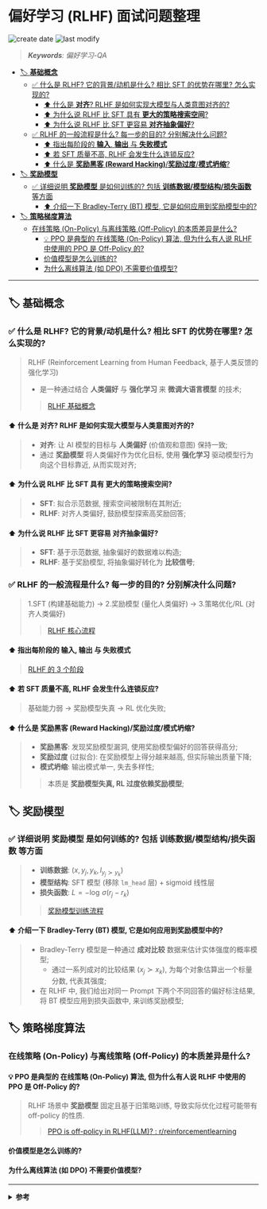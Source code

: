 偏好学习 (RLHF) 面试问题整理
===
<!--START_SECTION:badge-->
![create date](https://img.shields.io/static/v1?label=create%20date&message=2025-09-18&label_color=gray&color=lightsteelblue&style=flat-square)
![last modify](https://img.shields.io/static/v1?label=last%20modify&message=2025-09-24%2005%3A24%3A30&label_color=gray&color=thistle&style=flat-square)
<!--END_SECTION:badge-->
<!--info
date: 2025-09-18 16:48:03
toc_title: 偏好学习-QA
top: false
draft: false
hidden: true
section_number: false
level: 0
tags: []
-->

<!--START_SECTION:keywords-->
> ***Keywords**: 偏好学习-QA*
<!--END_SECTION:keywords-->

<!--START_SECTION:paper_title-->
<!--END_SECTION:paper_title-->

<!--START_SECTION:toc-->
- [🏷️ **基础概念**](#️-基础概念)
    - [✅ 什么是 RLHF? 它的背景/动机是什么? 相比 SFT 的优势在哪里? 怎么实现的?](#-什么是-rlhf-它的背景动机是什么-相比-sft-的优势在哪里-怎么实现的)
        - [⬆️ 什么是 **对齐**? RLHF 是如何实现大模型与人类意图对齐的?](#️-什么是-对齐-rlhf-是如何实现大模型与人类意图对齐的)
        - [⬆️ 为什么说 RLHF 比 SFT 具有 **更大的策略搜索空间**?](#️-为什么说-rlhf-比-sft-具有-更大的策略搜索空间)
        - [⬆️ 为什么说 RLHF 比 SFT 更容易 **对齐抽象偏好**?](#️-为什么说-rlhf-比-sft-更容易-对齐抽象偏好)
    - [✅ RLHF 的一般流程是什么? 每一步的目的? 分别解决什么问题?](#-rlhf-的一般流程是什么-每一步的目的-分别解决什么问题)
        - [⬆️ 指出每阶段的 **输入**, **输出** 与 **失败模式**](#️-指出每阶段的-输入-输出-与-失败模式)
        - [⬆️ 若 SFT 质量不高, RLHF 会发生什么连锁反应?](#️-若-sft-质量不高-rlhf-会发生什么连锁反应)
        - [⬆️ 什么是 **奖励黑客 (Reward Hacking)**/**奖励过度**/**模式坍缩**?](#️-什么是-奖励黑客-reward-hacking奖励过度模式坍缩)
- [🏷️ **奖励模型**](#️-奖励模型)
    - [✅ 详细说明 **奖励模型** 是如何训练的? 包括 **训练数据/模型结构/损失函数** 等方面](#-详细说明-奖励模型-是如何训练的-包括-训练数据模型结构损失函数-等方面)
        - [⬆️ 介绍一下 Bradley-Terry (BT) 模型, 它是如何应用到奖励模型中的?](#️-介绍一下-bradley-terry-bt-模型-它是如何应用到奖励模型中的)
- [🏷️ **策略梯度算法**](#️-策略梯度算法)
    - [在线策略 (On-Policy) 与离线策略 (Off-Policy) 的本质差异是什么?](#在线策略-on-policy-与离线策略-off-policy-的本质差异是什么)
        - [💡 PPO 是典型的 在线策略 (On-Policy) 算法, 但为什么有人说 RLHF 中使用的 PPO 是 Off-Policy 的?](#-ppo-是典型的-在线策略-on-policy-算法-但为什么有人说-rlhf-中使用的-ppo-是-off-policy-的)
        - [价值模型是怎么训练的?](#价值模型是怎么训练的)
        - [为什么离线算法 (如 DPO) 不需要价值模型?](#为什么离线算法-如-dpo-不需要价值模型)
<!--END_SECTION:toc-->

---

<!-- 🔥✅❌⭕❓✔️☑️⚠️⏳🔄⬆️⬇️⬅️➡️↔️📌📍🔖🏷️💡📝 -->
## 🏷️ **基础概念**

### ✅ 什么是 RLHF? 它的背景/动机是什么? 相比 SFT 的优势在哪里? 怎么实现的?
> RLHF (Reinforcement Learning from Human Feedback, 基于人类反馈的强化学习)
> - 是一种通过结合 **人类偏好** 与 **强化学习** 来 **微调大语言模型** 的技术;
>> [RLHF 基础概念](./偏好学习.md#基础概念)

#### ⬆️ 什么是 **对齐**? RLHF 是如何实现大模型与人类意图对齐的?
> - **对齐**: 让 AI 模型的目标与 **人类偏好** (价值观和意图) 保持一致;
> - 通过 **奖励模型** 将人类偏好作为优化目标, 使用 **强化学习** 驱动模型行为向这个目标靠近, 从而实现对齐;

#### ⬆️ 为什么说 RLHF 比 SFT 具有 **更大的策略搜索空间**?
> - **SFT**: 拟合示范数据, 搜索空间被限制在其附近;
> - **RLHF**: 对齐人类偏好, 鼓励模型探索高奖励回答;

#### ⬆️ 为什么说 RLHF 比 SFT 更容易 **对齐抽象偏好**?
> - **SFT**: 基于示范数据, 抽象偏好的数据难以构造;
> - **RLHF**: 基于奖励模型, 将抽象偏好转化为 **比较信号**;

### ✅ RLHF 的一般流程是什么? 每一步的目的? 分别解决什么问题?
> 1.SFT (构建基础能力) → 2.奖励模型 (量化人类偏好) → 3.策略优化/RL (对齐人类偏好)
>> [RLHF 核心流程](./偏好学习.md#实施流程)

#### ⬆️ 指出每阶段的 **输入**, **输出** 与 **失败模式**
> [RLHF 的 3 个阶段](./偏好学习.md#实施流程)

#### ⬆️ 若 SFT 质量不高, RLHF 会发生什么连锁反应?
> 基础能力弱 → 奖励模型失真 → RL 优化失败;

#### ⬆️ 什么是 **奖励黑客 (Reward Hacking)**/**奖励过度**/**模式坍缩**?
> - **奖励黑客**: 发现奖励模型漏洞, 使用奖励模型偏好的回答获得高分;
> - **奖励过度** (过拟合): 在奖励模型上得分越来越高, 但实际输出质量下降;
> - **模式坍缩**: 输出模式单一, 失去多样性;
>> 本质是 **奖励模型失真, RL 过度依赖奖励模型**;


## 🏷️ **奖励模型**

### ✅ 详细说明 **奖励模型** 是如何训练的? 包括 **训练数据/模型结构/损失函数** 等方面
> - **训练数据**: $(x, y_j, y_k, l_{y_j \succ y_k})$
> - **模型结构**: SFT 模型 (移除 `lm_head` 层) + sigmoid 线性层
> - **损失函数**: $L = -\log \, \sigma (r_j - r_k)$
>> [奖励模型训练流程](./偏好学习.md#奖励模型训练流程)

#### ⬆️ 介绍一下 Bradley-Terry (BT) 模型, 它是如何应用到奖励模型中的?
> - Bradley-Terry 模型是一种通过 **成对比较** 数据来估计实体强度的概率模型;
>   - 通过一系列成对的比较结果 ($x_j \succ x_k$), 为每个对象估算出一个标量分数, 代表其强度;
> - 在 RLHF 中, 我们给出对同一 Prompt 下两个不同回答的偏好标注结果, 将 BT 模型应用到损失函数中, 来训练奖励模型;

## 🏷️ **策略梯度算法**

### 在线策略 (On-Policy) 与离线策略 (Off-Policy) 的本质差异是什么?

#### 💡 PPO 是典型的 在线策略 (On-Policy) 算法, 但为什么有人说 RLHF 中使用的 PPO 是 Off-Policy 的?
> RLHF 场景中 **奖励模型** 固定且基于旧策略训练, 导致实际优化过程可能带有 off-policy 的性质.
>> [PPO is off-policy in RLHF(LLM)? : r/reinforcementlearning](https://www.reddit.com/r/reinforcementlearning/comments/14p1zaj/ppo_is_offpolicy_in_rlhfllm/)

#### 价值模型是怎么训练的?

#### 为什么离线算法 (如 DPO) 不需要价值模型?


<!--
### 原因概述

- ** 目标从逐令拟合转为序列级回报 **: SFT 以逐 token 交叉熵为目标, 倾向最大化训练数据中每个下一个 token 的概率; 而把人类反馈作为 ** 奖励** 后, 优化目标变为**整个生成序列的标量回报**, 这允许策略评估并偏好在序列层面更高质量但在 token 层面未必最可能的输出;  
- ** 信号类型由点估计变为相对/全局评价 **: 偏好比较或等级评分提供的是 "哪个回复更好" 的相对信息, 比单条目标更能区分多种合理输出, 因此指引模型在更广的解空间中区分与选择;  
- ** 强化学习引入显式探索机制 **: RL 算法 (如 PPO) 通过概率采样、策略梯度和熵正则化鼓励探索低概率但可能高回报的策略路径, 使模型能试验训练集之外的表达与结构;  
- ** 序列级优化打破逐条复制的束缚 **: SFT 的最优策略是复制训练样本分布的高密度区, 而序列级奖励允许组合不同样本的优点或创造新表述, 因而可达成不在任何单条示例中的更优解;  
- ** 多维偏好信号放宽约束方向 **: 奖励可以同时编码准确性、简洁性、风格与安全性等多维偏好, 优化过程不再受单一标准约束, 从而在不同维度之间权衡并探索新的折衷解;  
- ** 受限而非无界的扩展保证可控探索 **: 通过加入 KL 惩罚或信任域, RLHF 在允许策略偏移以探索更优输出的同时, 仍把搜索局限在合理语义空间内, 从而安全地扩大可搜索策略集;  
- ** 优化器与损失景观不同 => 可到达不同解 **: 序列级非凸回报与策略梯度产生不同的优化路径, 使训练过程可能收敛到与 SFT 不同的局部最优, 包含在训练数据中未显式出现但人类偏好更高的输出;  

一句话总结: 因为把人类偏好变为序列级可优化的奖励后, 优化目标、信号类型和训练算法都发生变化, 这些变化共同允许模型在受控条件下探索并加强训练数据之外的高质量策略, 从而显著扩大可搜索的策略空间;
-->

---

<details><summary><b>参考</b></summary>

- [RLHF 模拟面试 - DeepSeek](https://chat.deepseek.com/a/chat/s/7099de24-b6c1-4c21-be27-37fc92f18074)
- [RLHF 模拟面试 - Copilot](https://copilot.microsoft.com/chats/DU9Kj4NXtfACbfjVZkJ1V)

</details>